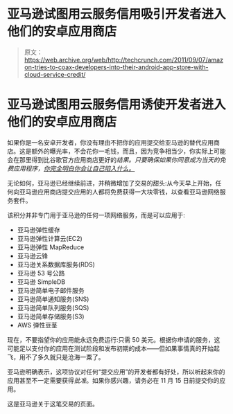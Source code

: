 # 亚马逊试图用云服务信用吸引开发者进入他们的安卓应用商店 

> 原文：<https://web.archive.org/web/http://techcrunch.com/2011/09/07/amazon-tries-to-coax-developers-into-their-android-app-store-with-cloud-service-credit/>

# 亚马逊试图用云服务信用诱使开发者进入他们的安卓应用商店

如果你是一名安卓开发者，你没有理由不把你的应用提交给亚马逊的替代应用商店。这是额外的曝光率，不会花你一毛钱，而且，因为竞争相当少，你实际上可能会在那里得到比谷歌官方应用商店更好的*结果。只要确保如果你同意成为当天的免费应用程序，[你完全明白你会让自己陷入什么。](https://web.archive.org/web/20230203131143/https://techcrunch.com/2011/08/02/amazons-appstore-youll-make-0-when-we-give-your-app-away-and-youll-like-it/?icid=tc_amazon_art&tag=amazon)*

无论如何，亚马逊已经继续前进，并稍微增加了交易的甜头:从今天早上开始，任何向亚马逊应用商店提交应用的人都将免费获得一大块零钱，以查看亚马逊网络服务套件。

该积分并非专门用于亚马逊的任何一项网络服务，而是可以应用于:

*   亚马逊弹性缓存
*   亚马逊弹性计算云(EC2)
*   亚马逊弹性 MapReduce
*   亚马逊云锋
*   亚马逊关系数据库服务(RDS)
*   亚马逊 53 号公路
*   亚马逊 SimpleDB
*   亚马逊简单电子邮件服务
*   亚马逊简单通知服务(SNS)
*   亚马逊简单队列服务(SQS)
*   亚马逊简单存储服务(S3)
*   AWS 弹性豆茎

现在，不要指望你的应用能永远免费运行:只需 50 美元。根据你申请的服务，这可能足以支付你的应用在测试阶段和发布初期的成本——但如果事情真的开始起飞，用不了多久就只是沧海一粟了。

亚马逊明确表示，这项协议对任何“提交应用”的开发者都有好处，所以听起来你的应用甚至不一定需要获得*批准*。如果你感兴趣，请务必在 11 月 15 日前提交你的应用。

这是亚马逊关于这笔交易的页面。